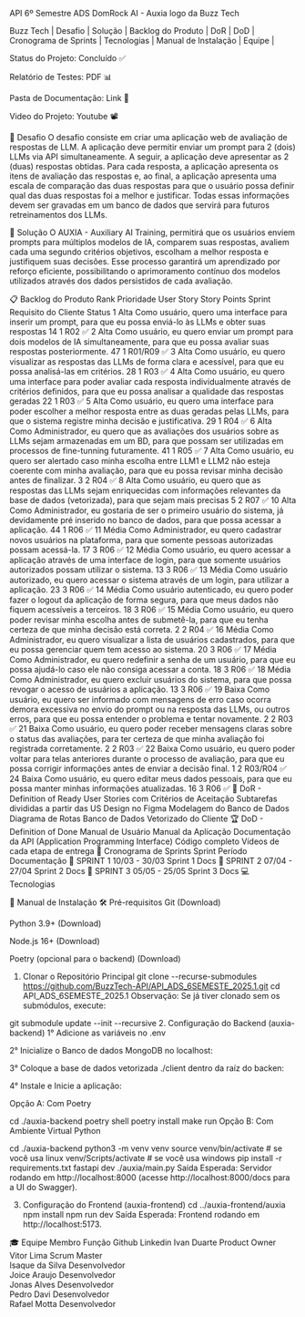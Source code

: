 API 6º Semestre ADS
DomRock AI - Auxia
logo da Buzz Tech

Buzz Tech
| Desafio | Solução | Backlog do Produto | DoR | DoD | Cronograma de Sprints | Tecnologias | Manual de Instalação | Equipe |

Status do Projeto: Concluído ✅

Relatório de Testes: PDF 📊

Pasta de Documentação: Link 📄

Video do Projeto: Youtube 📽️

🏅 Desafio
O desafio consiste em criar uma aplicação web de avaliação de respostas de LLM. A aplicação deve permitir enviar um prompt para 2 (dois) LLMs via API simultaneamente. A seguir, a aplicação deve apresentar as 2 (duas) respostas obtidas. Para cada resposta, a aplicação apresenta os itens de avaliação das respostas e, ao final, a aplicação apresenta uma escala de comparação das duas respostas para que o usuário possa definir qual das duas respostas foi a melhor e justificar. Todas essas informações devem ser gravadas em um banco de dados que servirá para futuros retreinamentos dos LLMs.

🏅 Solução
O AUXIA - Auxiliary AI Training, permitirá que os usuários enviem prompts para múltiplos modelos de IA, comparem suas respostas, avaliem cada uma segundo critérios objetivos, escolham a melhor resposta e justifiquem suas decisões. Esse processo garantirá um aprendizado por reforço eficiente, possibilitando o aprimoramento contínuo dos modelos utilizados através dos dados persistidos de cada avaliação.

📋 Backlog do Produto
Rank	Prioridade	User Story	Story Points	Sprint	Requisito do Cliente	Status
1	Alta	Como usuário, quero uma interface para inserir um prompt, para que eu possa enviá-lo às LLMs e obter suas respostas	14	1	R02	✅
2	Alta	Como usuário, eu quero enviar um prompt para dois modelos de IA simultaneamente, para que eu possa avaliar suas respostas posteriormente.	47	1	R01/R09	✅
3	Alta	Como usuário, eu quero visualizar as respostas das LLMs de forma clara e acessível, para que eu possa analisá-las em critérios.	28	1	R03	✅
4	Alta	Como usuário, eu quero uma interface para poder avaliar cada resposta individualmente através de critérios definidos, para que eu possa analisar a qualidade das respostas geradas	22	1	R03	✅
5	Alta	Como usuário, eu quero uma interface para poder escolher a melhor resposta entre as duas geradas pelas LLMs, para que o sistema registre minha decisão e justificativa.	29	1	R04	✅
6	Alta	Como Administrador, eu quero que as avaliações dos usuários sobre as LLMs sejam armazenadas em um BD, para que possam ser utilizadas em processos de fine-tunning futuramente.	41	1	R05	✅
7	Alta	Como usuário, eu quero ser alertado caso minha escolha entre LLM1 e LLM2 não esteja coerente com minha avaliação, para que eu possa revisar minha decisão antes de finalizar.	3	2	R04	✅
8	Alta	Como usuário, eu quero que as respostas das LLMs sejam enriquecidas com informações relevantes da base de dados (vetorizada), para que sejam mais precisas	5	2	R07	✅
10	Alta	Como Administrador, eu gostaria de ser o primeiro usuário do sistema, já devidamente pré inserido no banco de dados, para que possa acessar a aplicação.	44	1	R06	✅
11	Média	Como Administrador, eu quero cadastrar novos usuários na plataforma, para que somente pessoas autorizadas possam acessá-la.	17	3	R06	✅
12	Média	Como usuário, eu quero acessar a aplicação através de uma interface de login, para que somente usuários autorizados possam utilizar o sistema.	13	3	R06	✅
13	Média	Como usuário autorizado, eu quero acessar o sistema através de um login, para utilizar a aplicação.	23	3	R06	✅
14	Média	Como usuário autenticado, eu quero poder fazer o logout da aplicação de forma segura, para que meus dados não fiquem acessíveis a terceiros.	18	3	R06	✅
15	Média	Como usuário, eu quero poder revisar minha escolha antes de submetê-la, para que eu tenha certeza de que minha decisão está correta.	2	2	R04	✅
16	Média	Como Administrador, eu quero visualizar a lista de usuários cadastrados, para que eu possa gerenciar quem tem acesso ao sistema.	20	3	R06	✅
17	Média	Como Administrador, eu quero redefinir a senha de um usuário, para que eu possa ajudá-lo caso ele não consiga acessar a conta.	18	3	R06	✅
18	Média	Como Administrador, eu quero excluir usuários do sistema, para que possa revogar o acesso de usuários a aplicação.	13	3	R06	✅
19	Baixa	Como usuário, eu quero ser informado com mensagens de erro caso ocorra demora excessiva no envio do prompt ou na resposta das LLMs, ou outros erros, para que eu possa entender o problema e tentar novamente.	2	2	R03	✅
21	Baixa	Como usuário, eu quero poder receber mensagens claras sobre o status das avaliações, para ter certeza de que minha avaliação foi registrada corretamente.	2	2	R03	✅
22	Baixa	Como usuário, eu quero poder voltar para telas anteriores durante o processo de avaliação, para que eu possa corrigir informações antes de enviar a decisão final.	1	2	R03/R04	✅
24	Baixa	Como usuário, eu quero editar meus dados pessoais, para que eu possa manter minhas informações atualizadas.	16	3	R06	✅
🏃‍ DoR - Definition of Ready
User Stories com Critérios de Aceitação
Subtarefas divididas a partir das US
Design no Figma
Modelagem do Banco de Dados
Diagrama de Rotas
Banco de Dados Vetorizado do Cliente
🏆 DoD - Definition of Done
Manual de Usuário
Manual da Aplicação
Documentação da API (Application Programming Interface)
Código completo
Vídeos de cada etapa de entrega
📅 Cronograma de Sprints
Sprint	Período	Documentação
🔖 SPRINT 1	10/03 - 30/03	Sprint 1 Docs
🔖 SPRINT 2	07/04 - 27/04	Sprint 2 Docs
🔖 SPRINT 3	05/05 - 25/05	Sprint 3 Docs
💻 Tecnologias
         
📖 Manual de Instalação
🛠 Pré-requisitos
Git (Download)

Python 3.9+ (Download)

Node.js 16+ (Download)

Poetry (opcional para o backend) (Download)

1. Clonar o Repositório Principal
git clone --recurse-submodules https://github.com/BuzzTech-API/API_ADS_6SEMESTE_2025.1.git
cd API_ADS_6SEMESTE_2025.1
Observação: Se já tiver clonado sem os submódulos, execute:

git submodule update --init --recursive
2. Configuração do Backend (auxia-backend)
1° Adicione as variáveis no .env

2° Inicialize o Banco de dados MongoDB no localhost:

3° Coloque a base de dados vetorizada ./client dentro da raíz do backen:

4° Instale e Inicie a aplicação:

Opção A: Com Poetry

cd ./auxia-backend
poetry shell
poetry install
make run
Opção B: Com Ambiente Virtual Python

cd ./auxia-backend
python3 -m venv venv
source venv/bin/activate # se você usa linux
venv/Scripts/activate 	 # se você usa windows
pip install -r requirements.txt
fastapi dev ./auxia/main.py
Saída Esperada:
Servidor rodando em http://localhost:8000 (acesse http://localhost:8000/docs para a UI do Swagger).

3. Configuração do Frontend (auxia-frontend)
cd ../auxia-frontend/auxia
npm install
npm run dev
Saída Esperada:
Frontend rodando em http://localhost:5173.

🎓 Equipe
Membro	Função	Github	Linkedin
Ivan Duarte	Product Owner		
Vitor Lima	Scrum Master		
Isaque da Silva	Desenvolvedor		
Joice Araujo	Desenvolvedor		
Jonas Alves	Desenvolvedor		
Pedro Davi	Desenvolvedor		
Rafael Motta	Desenvolvedor		
